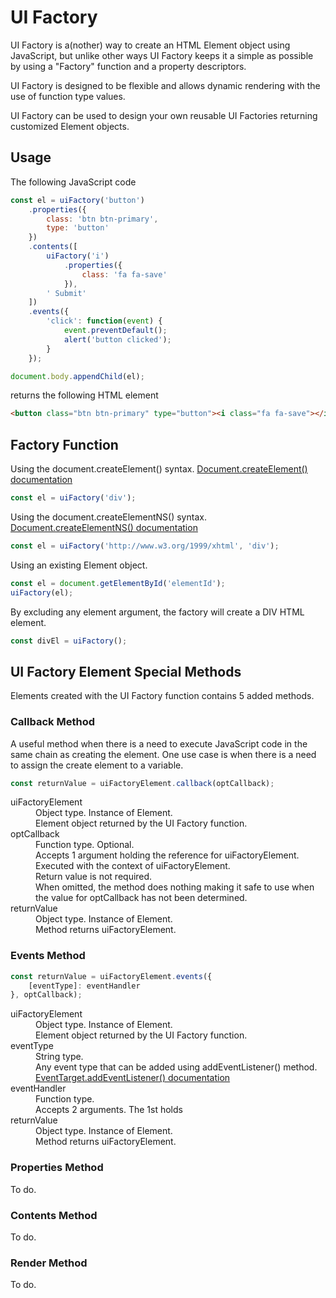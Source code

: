# UI Factory

UI Factory is a(nother) way to create an HTML Element object using JavaScript, but unlike other ways UI Factory keeps it a simple as possible by using a "Factory" function and a property descriptors.

UI Factory is designed to be flexible and allows dynamic rendering with the use of function type values.

UI Factory can be used to design your own reusable UI Factories returning customized Element objects.

## Usage

The following JavaScript code

``` JavaScript
const el = uiFactory('button')
	.properties({
		class: 'btn btn-primary',
		type: 'button'
	})
	.contents([
		uiFactory('i')
			.properties({
				class: 'fa fa-save'
			}),
		' Submit'
	])
	.events({
		'click': function(event) {
			event.preventDefault();
			alert('button clicked');
		}
	});

document.body.appendChild(el);
```

returns the following HTML element

``` HTML
<button class="btn btn-primary" type="button"><i class="fa fa-save"></i> Submit</button>
```

## Factory Function

Using the document.createElement() syntax. [Document.createElement() documentation](https://developer.mozilla.org/en-US/docs/Web/API/Document/createElement)

``` JavaScript
const el = uiFactory('div');
```

Using the document.createElementNS() syntax. [Document.createElementNS() documentation](https://developer.mozilla.org/en-US/docs/Web/API/Document/createElementNS)

``` JavaScript
const el = uiFactory('http://www.w3.org/1999/xhtml', 'div');
```

Using an existing Element object.

``` JavaScript
const el = document.getElementById('elementId');
uiFactory(el);
```

By excluding any element argument, the factory will create a DIV HTML element.

``` JavaScript
const divEl = uiFactory();
```
## UI Factory Element Special Methods

Elements created with the UI Factory function contains 5 added methods.

### Callback Method

A useful method when there is a need to execute JavaScript code in the same chain as creating the element. One use case is when there is a need to assign the create element to a variable.

``` JavaScript
const returnValue = uiFactoryElement.callback(optCallback);
```

<dl>
	<dt>uiFactoryElement</dt>
	<dd>Object type. Instance of Element.</dd>
	<dd>Element object returned by the UI Factory function.</dd>
	<dt>optCallback</dt>
	<dd>Function type. Optional.</dd>
	<dd>Accepts 1 argument holding the reference for uiFactoryElement.</dd>
	<dd>Executed with the context of uiFactoryElement.</dd>
	<dd>Return value is not required.</dd>
	<dd>When omitted, the method does nothing making it safe to use when the value for optCallback has not been determined.</dd>
	<dt>returnValue</dt>
	<dd>Object type. Instance of Element.</dd>
	<dd>Method returns uiFactoryElement.</dd>
</dl>

### Events Method

``` JavaScript
const returnValue = uiFactoryElement.events({
	[eventType]: eventHandler
}, optCallback);
```

<dl>
	<dt>uiFactoryElement</dt>
	<dd>Object type. Instance of Element.</dd>
	<dd>Element object returned by the UI Factory function.</dd>
	<dt>eventType</dt>
	<dd>String type.</dd>
	<dd>Any event type that can be added using addEventListener() method. <a href="https://developer.mozilla.org/en-US/docs/Web/API/EventTarget/addEventListener">EventTarget.addEventListener() documentation</a></dd>
	<dt>eventHandler</dt>
	<dd>Function type.</dd>
	<dd>Accepts 2 arguments. The 1st holds </dd>
	<dt>returnValue</dt>
	<dd>Object type. Instance of Element.</dd>
	<dd>Method returns uiFactoryElement.</dd>
</dl>

### Properties Method

To do.

### Contents Method

To do.

### Render Method

To do.
